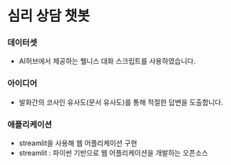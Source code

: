 # 심리 상담 챗봇

### 데이터셋
- AI허브에서 제공하는 웰니스 대화 스크립트를 사용하였습니다.

### 아이디어
- 발화간의 코사인 유사도(문서 유사도)를 통해 적절한 답변을 도출합니다.

### 애플리케이션
- streamlit을 사용해 웹 어플리케이션 구현
- streamlit : 파이썬 기반으로 웹 어플리케이션을 개발하는 오픈소스
